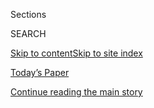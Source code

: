<div id="app">

<div>

<div class="NYTAppHideMasthead css-1r6wvpq e1suatyy0">

<div class="section css-ui9rw0 e1suatyy2">

<div class="css-eph4ug er09x8g0">

<div class="css-6n7j50">

</div>

<span class="css-1dv1kvn">Sections</span>

<div class="css-10488qs">

<span class="css-1dv1kvn">SEARCH</span>

</div>

[Skip to content](#site-content)[Skip to site
index](#site-index)

</div>

<div class="css-10698na e1huz5gh0">

</div>

</div>

<div id="masthead-bar-one" class="section hasLinks css-15hmgas e1csuq9d3">

<div class="css-uqyvli e1csuq9d0">

</div>

<div class="css-1uqjmks e1csuq9d1">

</div>

<div class="css-9e9ivx">

[](https://myaccount.nytimes3xbfgragh.onion/auth/login?response_type=cookie&client_id=vi)

</div>

<div class="css-1bvtpon e1csuq9d2">

[Today’s Paper](https://www.nytimes3xbfgragh.onion/section/todayspaper)

</div>

</div>

</div>

</div>

<div data-aria-hidden="false">

<div id="site-content" data-role="main">

<div id="top-wrapper" class="css-15p45cc eaca97t0" type="top">

<div id="top-slug" class="css-19x0jxb eaca97t1" hidden="">

Advertisement

</div>

[Continue reading the main
story](#after-top)

<div class="ad top-wrapper" style="text-align:center;height:100%;display:block;min-height:90px">

<div id="top" class="place-ad" data-position="top" data-size-key="top">

</div>

</div>

<div id="after-top">

</div>

</div>

<div id="byline" class="section css-15h4p1b e9abtgs0">

<div class="css-1j21atc e1svk9qx1">

<div class="css-nfcc9b e1svk9qx3">

<div class="css-cnx41t">

![Portrait of Benjamin
Weiser](https://static01.graylady3jvrrxbe.onion/images/2018/07/16/multimedia/author-benjamin-weiser/author-benjamin-weiser-thumbLarge.png)

</div>

<div class="css-vl9dhg e1svk9qx5">

<div class="css-1nrhkj6 e1svk9qx6">

# Benjamin Weiser

</div>

## <span></span>

Benjamin Weiser is a reporter covering the Manhattan federal courts. He
has long covered the criminal justice system, both as a beat and
investigative reporter. Before joining The Times in 1997, he worked for
18 years at The Washington Post. There he received the George Polk Award
for a 1983 series on life-and-death decisions in hospitals and the
Livingston Award for a 1986 series on Washington’s juvenile justice
system. He has been a finalist, either as an individual or in a team
capacity, for the Pulitzer Prize three times.

</div>

</div>

</div>

<div>

<div id="mid1-wrapper" class="css-1mn4oms eaca97t0" type="rank">

<div id="mid1-slug" class="css-1tag3rd eaca97t1">

Advertisement

</div>

[Continue reading the main
story](#after-mid1)

<div id="mid1" class="ad mid1-wrapper" style="text-align:center;height:100%;display:block">

</div>

<div id="after-mid1">

</div>

</div>

</div>

<div class="css-185go5a e1o5byef0">

<div class="css-15cbhtu">

  - [Latest](#stream-panel)
  - <span class="css-6n7j50">Search</span>
    <div class="control">
    <div class="label-container css-1dv1kvn">
    Search
    </div>
    <div class="css-wm4t3d">
    **<span id="clear-search-input" class="css-1dv1kvn">Clear this text
    input</span>
    </div>
    </div>
    <span class="css-1iovbfw"></span>

<div id="stream-panel" class="section css-8msx5b e1jz0cab1">

<div class="css-13mho3u">

1.  
    
    <div class="css-1cp3ece">
    
    <div class="css-1l4spti">
    
    [](/2020/08/03/nyregion/donald-trump-taxes-cyrus-vance.html)
    
    <div class="css-79elbk">
    
    ![](https://static01.graylady3jvrrxbe.onion/images/2020/08/03/nyregion/03nytrumptaxes-1/03nytrumptaxes-1-thumbWide.jpg?quality=75&auto=webp&disable=upscale)
    
    </div>
    
    ## D.A. Is Investigating Trump and His Company Over Fraud, Filing Suggests
    
    The office of the district attorney, Cyrus R. Vance Jr., made the
    disclosure in a new court filing arguing Mr. Trump’s accountants
    should turn over his tax returns.
    
    <div class="css-1nqbnmb ea5icrr0">
    
    By <span class="css-1n7hynb">William K. Rashbaum <span>and</span>
    Benjamin
    Weiser</span>
    
    </div>
    
    </div>
    
    <div class="css-1lc2l26 e1xfvim33">
    
    </div>
    
    </div>

2.  
    
    <div class="css-1cp3ece">
    
    <div class="css-1l4spti">
    
    [](/2020/07/30/nyregion/michael-cohen-donald-trump-book.html)
    
    <div class="css-79elbk">
    
    ![](https://static01.graylady3jvrrxbe.onion/images/2020/07/30/nyregion/30cohen/30cohen-thumbWide.jpg?quality=75&auto=webp&disable=upscale)
    
    </div>
    
    ## U.S. Backs Down, Allowing Michael Cohen to Write Trump Tell-All Book
    
    Mr. Cohen, the president’s former lawyer, had been returned to
    prison in a dispute over the book, then released after a judge
    intervened.
    
    <div class="css-1nqbnmb ea5icrr0">
    
    By <span class="css-1n7hynb">Benjamin
    Weiser</span>
    
    </div>
    
    </div>
    
    <div class="css-1lc2l26 e1xfvim33">
    
    </div>
    
    </div>

3.  
    
    <div class="css-1cp3ece">
    
    <div class="css-1l4spti">
    
    [](/2020/07/27/nyregion/donald-trump-taxes-cyrus-vance.html)
    
    <div class="css-79elbk">
    
    ![](https://static01.graylady3jvrrxbe.onion/images/2020/07/27/nyregion/27nytrump/merlin_174883950_e60d81b0-29a2-405d-923f-1a4e6fc430ab-thumbWide.jpg?quality=75&auto=webp&disable=upscale)
    
    </div>
    
    ## Trump Again Tries to Block Subpoena for Taxes, Calling It ‘Wildly Overbroad’
    
    The president mounted his most forceful and detailed legal attack
    yet on the subpoena for his tax returns from the Manhattan district
    attorney.
    
    <div class="css-1nqbnmb ea5icrr0">
    
    By <span class="css-1n7hynb">Benjamin Weiser <span>and</span>
    William K.
    Rashbaum</span>
    
    </div>
    
    </div>
    
    <div class="css-1lc2l26 e1xfvim33">
    
    </div>
    
    </div>

4.  
    
    <div class="css-1cp3ece">
    
    <div class="css-1l4spti">
    
    [](/2020/07/23/nyregion/michael-cohen-trump-book.html)
    
    <div class="css-79elbk">
    
    ![](https://static01.graylady3jvrrxbe.onion/images/2020/07/23/nyregion/23Cohen/23Cohen-thumbWide.jpg?quality=75&auto=webp&disable=upscale)
    
    </div>
    
    ## Judge Orders Cohen Released, Citing ‘Retaliation’ Over Tell-All Book
    
    A judge agreed that federal officials had returned Michael D. Cohen
    to prison because he wanted to publish a book this fall about
    President Trump.
    
    <div class="css-1nqbnmb ea5icrr0">
    
    By <span class="css-1n7hynb">Benjamin Weiser <span>and</span> Alan
    Feuer</span>
    
    </div>
    
    </div>
    
    <div class="css-1lc2l26 e1xfvim33">
    
    </div>
    
    </div>

5.  
    
    <div class="css-1cp3ece">
    
    <div class="css-1l4spti">
    
    [](/2020/07/22/nyregion/michael-cohen-donald-trump-prison.html)
    
    <div class="css-79elbk">
    
    ![](https://static01.graylady3jvrrxbe.onion/images/2020/07/22/nyregion/22nycohen/22nycohen-thumbWide.jpg?quality=75&auto=webp&disable=upscale)
    
    </div>
    
    ## Government Denies Cohen Was Imprisoned to Stop Trump Book
    
    Michael Cohen, the president’s former lawyer, said he was returned
    to prison as retaliation for writing a tell-all memoir about
    President Trump.
    
    <div class="css-1nqbnmb ea5icrr0">
    
    By <span class="css-1n7hynb">Benjamin Weiser <span>and</span> Alan
    Feuer</span>
    
    </div>
    
    </div>
    
    <div class="css-1lc2l26 e1xfvim33">
    
    </div>
    
    </div>

6.  
    
    <div class="css-1cp3ece">
    
    <div class="css-1l4spti">
    
    [](/2020/07/21/nyregion/michael-cohen-trump-book.html)
    
    <div class="css-79elbk">
    
    ![](https://static01.graylady3jvrrxbe.onion/images/2020/07/21/nyregion/21cohen-suit/21cohen-suit-thumbWide.jpg?quality=75&auto=webp&disable=upscale)
    
    </div>
    
    ## Michael Cohen Claims in Suit He Was Imprisoned to Stop Trump Book
    
    President Trump’s former lawyer said in court papers that officials
    returned him to prison to prevent him from finishing a book that
    paints the president as a racist.
    
    <div class="css-1nqbnmb ea5icrr0">
    
    By <span class="css-1n7hynb">Alan Feuer <span>and</span> Benjamin
    Weiser</span>
    
    </div>
    
    </div>
    
    <div class="css-1lc2l26 e1xfvim33">
    
    </div>
    
    </div>

7.  
    
    <div class="css-1cp3ece">
    
    <div class="css-1l4spti">
    
    [](/2020/07/20/nyregion/sheldon-silver-sentencing-prison.html)
    
    <div class="css-79elbk">
    
    ![](https://static01.graylady3jvrrxbe.onion/images/2020/07/20/nyregion/20silver01/20silver01-thumbWide.jpg?quality=75&auto=webp&disable=upscale)
    
    </div>
    
    ## Sheldon Silver, Former N.Y. Assembly Speaker, Will Finally Go to Prison
    
    Mr. Silver receives a sentence of 78 months after two trials. He had
    asked for home confinement, arguing that he was vulnerable to the
    coronavirus.
    
    <div class="css-1nqbnmb ea5icrr0">
    
    By <span class="css-1n7hynb">Benjamin Weiser <span>and</span> Jesse
    McKinley</span>
    
    </div>
    
    </div>
    
    <div class="css-1lc2l26 e1xfvim33">
    
    </div>
    
    </div>

8.  
    
    <div class="css-1cp3ece">
    
    <div class="css-1l4spti">
    
    [](/2020/07/16/nyregion/donald-trump-taxes-cyrus-vance.html)
    
    <div class="css-79elbk">
    
    ![](https://static01.graylady3jvrrxbe.onion/images/2020/07/16/nyregion/16nytrumptaxes/merlin_174608280_9570afbd-ccf6-40ea-9551-9e36b3a4d76e-thumbWide.jpg?quality=75&auto=webp&disable=upscale)
    
    </div>
    
    ## D.A. Accuses Trump of Delay ‘Strategy’ in Fight Over Tax Returns
    
    The Manhattan district attorney told a judge that by refusing to
    comply with a subpoena, the president is effectively putting himself
    above the law.
    
    <div class="css-1nqbnmb ea5icrr0">
    
    By <span class="css-1n7hynb">Benjamin Weiser <span>and</span>
    William K.
    Rashbaum</span>
    
    </div>
    
    </div>
    
    <div class="css-1lc2l26 e1xfvim33">
    
    </div>
    
    </div>

9.  
    
    <div class="css-1cp3ece">
    
    <div class="css-1l4spti">
    
    [](/2020/07/15/us/Geoffrey-Berman-fired-stanford.html)
    
    <div class="css-79elbk">
    
    ![](https://static01.graylady3jvrrxbe.onion/images/2020/07/15/us/15berman-stanford/15berman-stanford-thumbWide.jpg?quality=75&auto=webp&disable=upscale)
    
    </div>
    
    ## Former Manhattan Federal Prosecutor Fired by Trump to Teach at Stanford
    
    Geoffrey S. Berman will be a visiting professor of law at Stanford
    Law School.
    
    <div class="css-1nqbnmb ea5icrr0">
    
    By <span class="css-1n7hynb">Benjamin
    Weiser</span>
    
    </div>
    
    </div>
    
    <div class="css-1lc2l26 e1xfvim33">
    
    </div>
    
    </div>

10. 
    
    <div class="css-1cp3ece">
    
    <div class="css-1l4spti">
    
    [](/2020/07/15/nyregion/donald-trump-taxes-cyrus-vance.html)
    
    <div class="css-79elbk">
    
    ![](https://static01.graylady3jvrrxbe.onion/images/2020/07/15/nyregion/15nytrumptaxes/merlin_174568020_0a54d429-1d60-4696-8323-87db353d2b9f-thumbWide.jpg?quality=75&auto=webp&disable=upscale)
    
    </div>
    
    ## Trump Raises New Objections to Subpoena Seeking His Tax Returns
    
    The effort came less than a week after the U.S. Supreme Court
    cleared the way for the Manhattan district attorney to demand the
    records.
    
    <div class="css-1nqbnmb ea5icrr0">
    
    By <span class="css-1n7hynb">William K. Rashbaum <span>and</span>
    Benjamin Weiser</span>
    
    </div>
    
    </div>
    
    <div class="css-1lc2l26 e1xfvim33">
    
    </div>
    
    </div>

<div class="css-13mho3u">

<div class="css-1t62hi8">

<div class="css-1stvaey">

Show
More

<div>

<div style="border:0;clip:rect(0 0 0 0);height:1px;margin:-1px;overflow:hidden;white-space:nowrap;padding:0;width:1px;position:absolute" data-role="log" data-aria-live="assertive">

</div>

<div style="border:0;clip:rect(0 0 0 0);height:1px;margin:-1px;overflow:hidden;white-space:nowrap;padding:0;width:1px;position:absolute" data-role="log" data-aria-live="assertive">

</div>

<div style="border:0;clip:rect(0 0 0 0);height:1px;margin:-1px;overflow:hidden;white-space:nowrap;padding:0;width:1px;position:absolute" data-role="log" data-aria-live="polite">

</div>

<div style="border:0;clip:rect(0 0 0 0);height:1px;margin:-1px;overflow:hidden;white-space:nowrap;padding:0;width:1px;position:absolute" data-role="log" data-aria-live="polite">

</div>

</div>

</div>

</div>

</div>

</div>

<div class="css-g6hk37 supplemental">

<div id="mid2-wrapper" class="css-10wkyv7 eaca97t0" type="lede">

<div id="mid2-slug" class="css-1tag3rd eaca97t1">

Advertisement

</div>

[Continue reading the main
story](#after-mid2)

<div id="mid2" class="ad mid2-wrapper" style="text-align:center;height:100%;display:block;min-height:250px">

</div>

<div id="after-mid2">

</div>

</div>

## Follow Elsewhere

<div class="module-body">

  - [**<span data-aria-hidden="true">BenWeiserNYT</span><span class="css-1dv1kvn">twitter
    page for BenWeiserNYT</span>](https://twitter.com/BenWeiserNYT)

</div>

</div>

</div>

</div>

</div>

</div>

</div>

## Site Index

<div>

</div>

## Site Information Navigation

  - [© <span>2020</span> <span>The New York Times
    Company</span>](https://help.nytimes3xbfgragh.onion/hc/en-us/articles/115014792127-Copyright-notice)

<!-- end list -->

  - [NYTCo](https://www.nytco.com/)
  - [Contact
    Us](https://help.nytimes3xbfgragh.onion/hc/en-us/articles/115015385887-Contact-Us)
  - [Work with us](https://www.nytco.com/careers/)
  - [Advertise](https://nytmediakit.com/)
  - [T Brand Studio](http://www.tbrandstudio.com/)
  - [Your Ad
    Choices](https://www.nytimes3xbfgragh.onion/privacy/cookie-policy#how-do-i-manage-trackers)
  - [Privacy](https://www.nytimes3xbfgragh.onion/privacy)
  - [Terms of
    Service](https://help.nytimes3xbfgragh.onion/hc/en-us/articles/115014893428-Terms-of-service)
  - [Terms of
    Sale](https://help.nytimes3xbfgragh.onion/hc/en-us/articles/115014893968-Terms-of-sale)
  - [Site
    Map](https://spiderbites.nytimes3xbfgragh.onion)
  - [Help](https://help.nytimes3xbfgragh.onion/hc/en-us)
  - [Subscriptions](https://www.nytimes3xbfgragh.onion/subscription?campaignId=37WXW)

</div>

</div>
